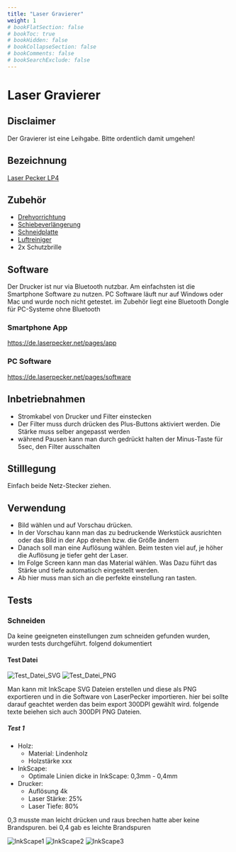 ```yaml
---
title: "Laser Gravierer"
weight: 1
# bookFlatSection: false
# bookToc: true
# bookHidden: false
# bookCollapseSection: false
# bookComments: false
# bookSearchExclude: false
---
```

# Laser Gravierer

## Disclaimer

Der Gravierer ist eine Leihgabe. Bitte ordentlich damit umgehen!

## Bezeichnung

[Laser Pecker LP4](https://de.laserpecker.net/products/laserpecker-4)

## Zubehör

- [Drehvorrichtung](https://de.laserpecker.net/products/rotary-extension)
- [Schiebeverlängerung](https://de.laserpecker.net/products/preorder-laserpecker-4-slide-extension)
- [Schneidplatte](https://de.laserpecker.net/products/preorder-laserpecker-4-cutting-plate)
- [Luftreiniger](https://de.laserpecker.net/products/laserpecker-air-purifier)
- 2x Schutzbrille

## Software

Der Drucker ist nur via Bluetooth nutzbar. Am einfachsten ist die Smartphone Software zu nutzen. PC Software läuft nur auf Windows oder Mac und wurde noch nicht getestet. im Zubehör liegt eine Bluetooth Dongle für PC-Systeme ohne Bluetooth

### Smartphone App

<https://de.laserpecker.net/pages/app>

### PC Software

<https://de.laserpecker.net/pages/software>

## Inbetriebnahmen

- Stromkabel von Drucker und Filter einstecken
- Der Filter muss durch drücken des Plus-Buttons aktiviert werden. Die Stärke muss selber angepasst werden
- während Pausen kann man durch gedrückt halten der Minus-Taste für 5sec, den Filter ausschalten

## Stilllegung

Einfach beide Netz-Stecker ziehen.

## Verwendung

- Bild wählen und auf Vorschau drücken.
- In der Vorschau kann man das zu bedruckende Werkstück ausrichten oder das Bild in der App drehen bzw. die Größe ändern
- Danach soll man eine Auflösung wählen. Beim testen viel auf, je höher die Auflösung je tiefer geht der Laser.
- Im Folge Screen kann man das Material wählen. Was Dazu führt das Stärke und tiefe automatisch eingestellt werden.
- Ab hier muss man sich an die perfekte einstellung ran tasten.

## Tests

### Schneiden

Da keine geeigneten einstellungen zum schneiden gefunden wurden, wurden tests durchgeführt. folgend dokumentiert

#### Test Datei

![Test_Datei_SVG](/images/laser-gravierer/circle00C.svg)
![Test_Datei_PNG](/images/laser-gravierer/circle00C.png)

Man kann mit InkScape SVG Dateien erstellen und diese als PNG exportieren und in die Software von LaserPecker importieren.
hier bei sollte darauf geachtet werden das beim export 300DPI gewählt wird. folgende texte beiehen sich auch 300DPI PNG Dateien.

##### Test 1 

- Holz:
  - Material: Lindenholz
  - Holzstärke xxx
- InkScape:
  - Optimale Linien dicke in InkScape: 0,3mm - 0,4mm
- Drucker:
  - Auflösung 4k
  - Laser Stärke: 25%
  - Laser Tiefe: 80%

0,3 musste man leicht drücken und raus brechen hatte aber keine Brandspuren. bei 0,4 gab es leichte Brandspuren

![InkScape1](/images/laser-gravierer/test_1_inkScape_01.png)
![InkScape2](/images/laser-gravierer/test_1_inkScape_02.png)
![InkScape3](/images/laser-gravierer/test_1_inkScape_03.png)


